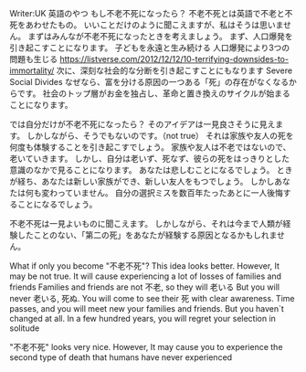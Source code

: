 Writer:UK
英語のやつ
もし不老不死になったら？
不老不死とは英語で不老と不死をあわせたもの。
いいことだけのように聞こえますが、私はそうは思いません。
まずはみんなが不老不死になったときを考えましょう。
まず、人口爆発を引き起こすことになります。
子どもを永遠と生み続ける
人口爆発により3つの問題も生じる
https://listverse.com/2012/12/12/10-terrifying-downsides-to-immortality/
次に、深刻な社会的な分断を引き起こすことにもなります
Severe Social Divides
なぜなら、富を分ける原因の一つある「死」の存在がなくなるからです。
社会のトップ層がお金を独占し、革命と置き換えのサイクルが始まることになります。

では自分だけが不老不死になったら？
そのアイデアは一見良さそうに見えます。
しかしながら、そうでもないのです。（not true）
それは家族や友人の死を何度も体験することを引き起こすでしょう。
家族や友人は不老ではないので、老いていきます。
しかし、自分は老いず、死なず、彼らの死をはっきりとした意識のなかで見ることになります。
あなたは悲しむことになるでしょう。
ときが経ち、あなたは新しい家族ができ、新しい友人をもつでしょう。
しかしあなたは何も変わっていません。
自分の選択ミスを数百年たったあとに一人後悔することになるでしょう。

不老不死は一見よいものに聞こえます。
しかしながら、それは今まで人類が経験したことのない、「第二の死」をあなたが経験する原因となるかもしれません。

What if only you become "不老不死"?
This idea looks better.
However, It may be not true.
It will cause experiencing a lot of losses of families and friends
Families and friends are not 不老, so they will 老いる
But you will never 老いる, 死ぬ.
You will come to see their 死 with clear awareness.
Time passes, and you will meet new your families and friends.
But you haven`t changed at all.
In a few hundred years, you will regret your selection in solitude

"不老不死" looks very nice.
However, It may cause you to experience the second type of death that humans have never experienced
